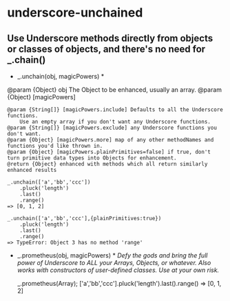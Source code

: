 underscore-unchained
====================

## Use Underscore methods directly from objects or classes of objects, and there's no need for _.chain()

* _.unchain(obj, magicPowers) *

@param {Object} obj The Object to be enhanced, usually an array.
@param {Object} [magicPowers]

    @param {String[]} [magicPowers.include] Defaults to all the Underscore functions.
        Use an empty array if you don't want any Underscore functions.
    @param {String[]} [magicPowers.exclude] any Underscore functions you don't want.
    @param {Object} [magicPowers.more] map of any other methodNames and functions you'd like thrown in.
    @param {Object} [magicPowers.plainPrimitives=false] if true, don't turn primitive data types into Objects for enhancement.
    @return {Object} enhanced with methods which all return similarly enhanced results

    _.unchain(['a','bb','ccc'])
        .pluck('length')
        .last()
        .range()
    => [0, 1, 2]

    _.unchain(['a','bb','ccc'],{plainPrimitives:true})
        .pluck('length')
        .last()
        .range()
    => TypeError: Object 3 has no method 'range'

* _.prometheus(obj, magicPowers) *
_Defy the gods and bring the full power of Underscore to *ALL* your Arrays, Objects, or whatever.
Also works with constructors of user-defined classes. Use at your own risk._

    _.prometheus(Array);
    ['a','bb','ccc'].pluck('length').last().range()
    => [0, 1, 2]

